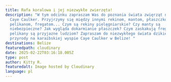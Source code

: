 ```yaml
---
title: Rafa koralowa i jej niezwykłe zwierzęta!
description: "W tym odcinku zapraszam Was do poznania świata zwięrząt na wyspie
  Caye Caulker. Przyjrzymy się między innymi rekinom, mantom, płaszczkom,
  pelikanom, fregatom... Czym są rekiny pielęgniarskie? Czy manty są
  niebezpieczne? Jak wygląda dokarmianie płaszczek? Czym zaskakują fregaty? Czy
  pelikany są przyjazne ludziom? Zapraszam do niezwykłego świata dzikiej
  przyrody na karaibskiej wyspie Caye Caulker w Belize! "
destinations: Belize
featuredpath: cloudinary
date: 2025-02-22T03:16:18.005Z
type: post
author: Kitty R.
featuredalt: Image hosted by Cloudinary
language: pl
---
```

